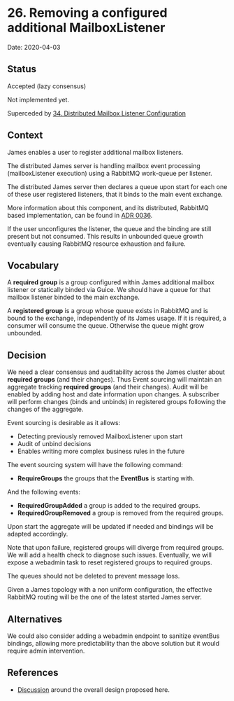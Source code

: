 # 26. Removing a configured additional MailboxListener

Date: 2020-04-03

## Status

Accepted (lazy consensus)

Not implemented yet.

Superceded by [34. Distributed Mailbox Listener Configuration](0035-distributed-listeners-configuration.md)

## Context

James enables a user to register additional mailbox listeners.

The distributed James server is handling mailbox event processing (mailboxListener execution) using a RabbitMQ work-queue
per listener.

The distributed James server then declares a queue upon start for each one of these user registered listeners, that it
binds to the main event exchange. 

More information about this component, and its distributed, RabbitMQ based implementation, can be found in 
[ADR 0036](0037-eventbus.md).

If the user unconfigures the listener, the queue and the binding are still present but not consumed. This results in 
unbounded queue growth eventually causing RabbitMQ resource exhaustion and failure.

## Vocabulary

A **required group** is a group configured within James additional mailbox listener or statically binded via Guice. We 
should have a queue for that mailbox listener binded to the main exchange.

A **registered group** is a group whose queue exists in RabbitMQ and is bound to the exchange, independently of its James 
usage. If it is required, a consumer will consume the queue. Otherwise the queue might grow unbounded.

## Decision

We need a clear consensus and auditability across the James cluster about **required groups** (and their changes). Thus 
Event sourcing will maintain an aggregate tracking **required groups** (and their changes). Audit will be enabled by 
adding host and date information upon changes. A subscriber will perform changes (binds and unbinds) in registered groups 
following the changes of the aggregate.

Event sourcing is desirable as it allows:
 - Detecting previously removed MailboxListener upon start
 - Audit of unbind decisions
 - Enables writing more complex business rules in the future

The event sourcing system will have the following command:

 - **RequireGroups** the groups that the **EventBus** is starting with.

And the following events:

 - **RequiredGroupAdded** a group is added to the required groups.
 - **RequiredGroupRemoved** a group is removed from the required groups.

Upon start the aggregate will be updated if needed and bindings will be adapted accordingly.

Note that upon failure, registered groups will diverge from required groups. We will add a health check to diagnose 
such issues. Eventually, we will expose a webadmin task to reset registered groups to required groups.

The queues should not be deleted to prevent message loss.

Given a James topology with a non uniform configuration, the effective RabbitMQ routing will be the one of the latest 
started James server.

## Alternatives

We could also consider adding a webadmin endpoint to sanitize eventBus bindings, allowing more predictability than the
above solution but it would require admin intervention.

## References

 - [Discussion](https://github.com/linagora/james-project/pull/3280) around the overall design proposed here.
